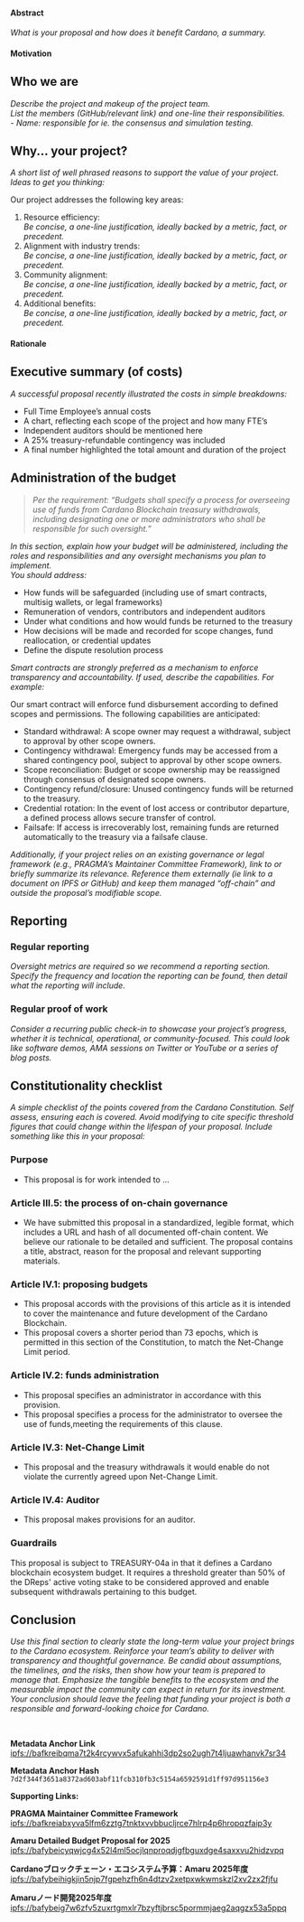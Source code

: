 #### Abstract <br>
_What is your proposal and how does it benefit Cardano, a summary._

#### Motivation
## Who we are
_Describe the project and makeup of the project team._ <br>
_List the members (GitHub/relevant link) and one-line their responsibilities._ <br>
_- Name: responsible for ie. the consensus and simulation testing._
 
## Why... your project?
_A short list of well phrased reasons to support the value of your project. Ideas to get you thinking:_

Our project addresses the following key areas: 
1. Resource efficiency: <br>
_Be concise, a one-line justification, ideally backed by a metric, fact, or precedent._ <br>
2. Alignment with industry trends: <br>
_Be concise, a one-line justification, ideally backed by a metric, fact, or precedent._ <br>
3. Community alignment: <br>
_Be concise, a one-line justification, ideally backed by a metric, fact, or precedent._ <br>
4. Additional benefits: <br>
_Be concise, a one-line justification, ideally backed by a metric, fact, or precedent._ <br>

#### Rationale
## Executive summary (of costs)
_A successful proposal recently illustrated the costs in simple breakdowns:_
- Full Time Employee’s annual costs
- A chart, reflecting each scope of the project and how many FTE’s
- Independent auditors should be mentioned here
- A 25% treasury-refundable contingency was included
- A final number highlighted the total amount and duration of the project
  
## Administration of the budget
> _Per the requirement: “Budgets shall specify a process for overseeing use of funds from Cardano Blockchain treasury withdrawals, including designating one or more administrators who shall be responsible for such oversight.”_

_In this section, explain how your budget will be administered, including the roles and responsibilities and any oversight mechanisms you plan to implement._ <br>
_You should address:_
- How funds will be safeguarded (including use of smart contracts, multisig wallets, or legal frameworks)
- Remuneration of vendors, contributors and independent auditors
- Under what conditions and how would funds be returned to the treasury
- How decisions will be made and recorded for scope changes, fund reallocation, or credential updates
- Define the dispute resolution process
  
_Smart contracts are strongly preferred as a mechanism to enforce transparency and accountability. If used, describe the capabilities. For example:_

Our smart contract will enforce fund disbursement according to defined scopes and permissions. The following capabilities are anticipated:
- Standard withdrawal: A scope owner may request a withdrawal, subject to approval by other scope owners.
- Contingency withdrawal: Emergency funds may be accessed from a shared contingency pool, subject to approval by other scope owners.
- Scope reconciliation: Budget or scope ownership may be reassigned through consensus of designated scope owners.
- Contingency refund/closure: Unused contingency funds will be returned to the treasury.
- Credential rotation: In the event of lost access or contributor departure, a defined process allows secure transfer of control.
- Failsafe: If access is irrecoverably lost, remaining funds are returned automatically to the treasury via a failsafe clause. <br>

_Additionally, if your project relies on an existing governance or legal framework (e.g., PRAGMA’s Maintainer Committee Framework), link to or briefly summarize its relevance. Reference them externally (ie link to a document on IPFS or GitHub) and keep them managed “off-chain” and outside the proposal’s modifiable scope._

## Reporting
### Regular reporting
_Oversight metrics are required so we recommend a reporting section. Specify the frequency and location the reporting can be found, then detail what the reporting will include._

### Regular proof of work
_Consider a recurring public check-in to showcase your project’s progress, whether it is technical, operational, or community-focused. This could look like software demos, AMA sessions on Twitter or YouTube or a series of blog posts._

## Constitutionality checklist
_A simple checklist of the points covered from the Cardano Constitution. Self assess, ensuring each is covered. Avoid modifying to cite specific threshold figures that could change within the lifespan of your proposal. Include something like this in your proposal:_
### Purpose
- This proposal is for work intended to … 
### Article III.5: the process of on-chain governance
- We have submitted this proposal in a standardized, legible format, which includes a URL and hash of all documented off-chain content. We believe our rationale to be detailed and sufficient. The proposal contains a title, abstract, reason for the proposal and relevant supporting materials.
### Article IV.1: proposing budgets
- This proposal accords with the provisions of this article as it is intended to cover the maintenance and future development of the Cardano Blockchain.
- This proposal covers a shorter period than 73 epochs, which is permitted in this section of the Constitution, to match the Net-Change Limit period.
### Article IV.2: funds administration
- This proposal specifies an administrator in accordance with this provision.
- This proposal specifies a process for the administrator to oversee the use of funds,meeting the requirements of this clause.
### Article IV.3: Net-Change Limit
- This proposal and the treasury withdrawals it would enable do not violate the currently agreed upon Net-Change Limit.
### Article IV.4: Auditor
- This proposal makes provisions for an auditor.
### Guardrails
This proposal is subject to TREASURY-04a in that it defines a Cardano blockchain ecosystem budget. It requires a threshold greater than 50% of the DReps' active voting stake to be considered approved and enable subsequent withdrawals pertaining to this budget.

## Conclusion
_Use this final section to clearly state the long-term value your project brings to the Cardano ecosystem. Reinforce your team’s ability to deliver with transparency and thoughtful governance. Be candid about assumptions, the timelines, and the risks, then show how your team is prepared to manage that. Emphasize the tangible benefits to the ecosystem and the measurable impact the community can expect in return for its investment. Your conclusion should leave the feeling that funding your project is both a responsible and forward-looking choice for Cardano._

<br>

**Metadata Anchor Link**<br>
[ipfs://bafkreibqma7t2k4rcywvx5afukahhi3dp2so2ugh7t4ljuawhanvk7sr34](ipfs://bafkreibqma7t2k4rcywvx5afukahhi3dp2so2ugh7t4ljuawhanvk7sr34)

**Metadata Anchor Hash**  
`7d2f344f3651a8372ad603abf11fcb310fb3c5154a6592591d1ff97d951156e3`

**Supporting Links:**

**PRAGMA Maintainer Committee Framework**  
[ipfs://bafkreiabxyva5lfm6zztg7tnktxvvbbucljrce7hlrp4p6hropqzfaip3y](ipfs://bafkreiabxyva5lfm6zztg7tnktxvvbbucljrce7hlrp4p6hropqzfaip3y)

**Amaru Detailed Budget Proposal for 2025**  
[ipfs://bafybeicyqwjcg4x52l4ml5ocjlqnproqdjgfbguxdge4saxxvu2hidzvpq](ipfs://bafybeicyqwjcg4x52l4ml5ocjlqnproqdjgfbguxdge4saxxvu2hidzvpq)

**Cardanoブロックチェーン・エコシステム予算：Amaru 2025年度**  
[ipfs://bafybeihigkjin5njp7fgpehzfh6n4dtzv2xetpxwkwmskzl2xv2zx2fjfu](ipfs://bafybeihigkjin5njp7fgpehzfh6n4dtzv2xetpxwkwmskzl2xv2zx2fjfu)

**Amaruノード開発2025年度**  
[ipfs://bafybeig7w6zfv5zuxrtgmxlr7bzyftjbrsc5pormmjaeg2aqgzx53a5ppq](ipfs://bafybeig7w6zfv5zuxrtgmxlr7bzyftjbrsc5pormmjaeg2aqgzx53a5ppq)

